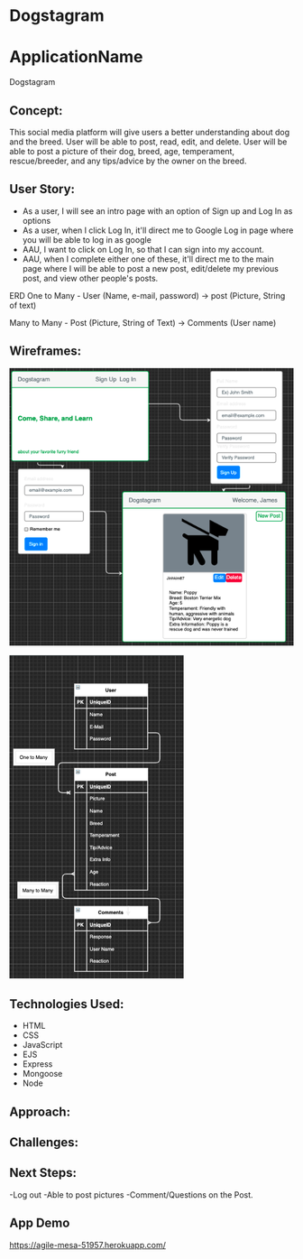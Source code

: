 # Dogstagram

# ApplicationName

Dogstagram

## Concept:

This social media platform will give users a better understanding about dog and the breed.
User will be able to post, read, edit, and delete.
User will be able to post a picture of their dog, breed, age, temperament, rescue/breeder, and any tips/advice by the owner on the breed.

## User Story:

- As a user, I will see an intro page with an option of Sign up and Log In as options
- As a user, when I click Log In, it'll direct me to Google Log in page where you will be able to log in as google
- AAU, I want to click on Log In, so that I can sign into my account.
- AAU, when I complete either one of these, it'll direct me to the main page where I will be able to post a new post, edit/delete my previous post, and view other people's posts.

ERD
One to Many - User (Name, e-mail, password)
-> post (Picture, String of text)

Many to Many - Post (Picture, String of Text)
-> Comments (User name)

## Wireframes:

![Wireframe](./Wireframe.png)

![ERD](./ERD.png)

## Technologies Used:

- HTML
- CSS
- JavaScript
- EJS
- Express
- Mongoose
- Node

## Approach:

## Challenges:

## Next Steps:

-Log out
-Able to post pictures
-Comment/Questions on the Post.

## App Demo

https://agile-mesa-51957.herokuapp.com/
